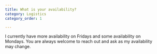 ```yaml
---
title: What is your availability?
category: Logistics
category_order: 1

---
```

I currently have more availability on Fridays and some availability on Mondays. You are always welcome to reach out and ask as my availability may change.